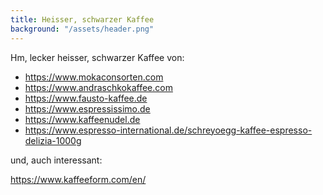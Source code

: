 ```yaml
---
title: Heisser, schwarzer Kaffee
background: "/assets/header.png"
---
```

Hm, lecker heisser, schwarzer Kaffee von:

* <https://www.mokaconsorten.com>
* <https://www.andraschkokaffee.com>
* <https://www.fausto-kaffee.de>
* <https://www.espressissimo.de>
* <https://www.kaffeenudel.de>
* <https://www.espresso-international.de/schreyoegg-kaffee-espresso-delizia-1000g>

und, auch interessant:

<https://www.kaffeeform.com/en/>
